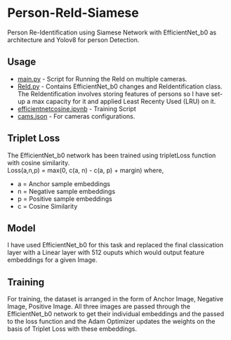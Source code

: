 # Person-ReId-Siamese

Person Re-Identification using Siamese Network with EfficientNet_b0 as architecture and Yolov8 for person Detection.

## Usage
- [main.py](https://github.com/chiragdeep01/Person-ReId-Siamese/blob/main/main.py) - Script for Running the ReId on multiple cameras.
- [ReId.py](https://github.com/chiragdeep01/Person-ReId-Siamese/blob/main/ReId.py) - Contains EfficientNet_b0 changes and ReIdentification class. The ReIdentification involves storing features of persons so I have set-up a max capacity for it and applied Least Recenty Used (LRU) on it.
- [efficientnetcosine.ipynb](https://github.com/chiragdeep01/Person-ReId-Siamese/blob/main/efficientnetcosine.ipynb) - Training Script
- [cams.json](https://github.com/chiragdeep01/Person-ReId-Siamese/blob/main/cams.json) - For cameras configurations.

## Triplet Loss
The EfficientNet_b0 network has been trained using tripletLoss function with cosine similarity.  
Loss(a,n,p) = max(0, c(a, n) - c(a, p) + margin) where,  
- a = Anchor sample embeddings  
- n = Negative sample embeddings  
- p = Positive sample embeddings  
- c = Cosine Similarity

## Model
I have used EfficientNet_b0 for this task and replaced the final classication layer with a Linear layer with 512 ouputs which would output feature embeddings for a given Image.  

## Training
For training, the dataset is arranged in the form of Anchor Image, Negative Image, Positive Image. All three images are passed through the EfficientNet_b0 network to get their individual embeddings and the passed to the loss function and the Adam Optimizer updates the weights on the basis of Triplet Loss with these embeddings.


